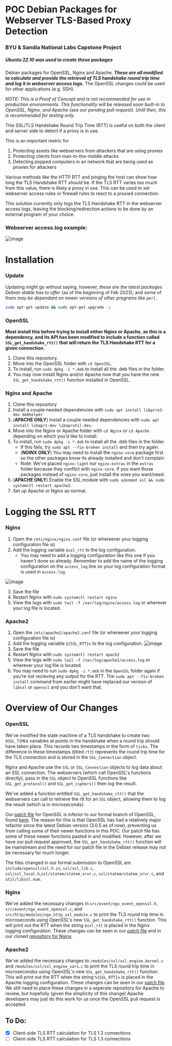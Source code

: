 # POC Debian Packages for Webserver TLS-Based Proxy Detection
### BYU &amp; Sandia National Labs Capstone Project
##### Ubuntu 22.10 was used to create these packages
Debian packages for OpenSSL, Nginx and Apache. ***These are all modified to calculate and provide the retrieval of TLS handshake round trip time and log it in webserver access logs.*** The OpenSSL changes could be used for other applications (e.g. SSH).

*NOTE: This is a Proof of Concept and is not recommended for use in production environments. This functionality will be released soon built-in to OpenSSL, Nginx, and Apache (see our pending pull request). Until then, this is recommended for testing only.*

This SSL/TLS Handshake Round Trip Time (RTT) is useful on both the client and server side to detect if a proxy is in use. 

This is an important metric for
1) Protecting assets like webservers from attackers that are using proxies
2) Protecting clients from man-in-the-middle attacks
3) Detecting popped computers in an network that are being used as proxies for attackers

Various methods like the HTTP RTT and pinging the host can show how long the TLS Handshake RTT *should* be. If the TLS RTT varies too much from this value, there is likely a proxy in use. This can be used to set webserver access rules or firewall rules to react to a proxied connection.

This solution currently only logs the TLS Handshake RTT in the webserver access logs, leaving the blocking/redirection actions to be done by an external program of your choice.

### Webserver access.log example:
![image](https://user-images.githubusercontent.com/58751387/215528725-15a2655d-48e0-406a-b201-fee28c5bed7a.png)

# Installation
### Update
Updating might go without saying, however, *these are the latest packages Debian stable has to offer* (as of the beginning of Feb 2023), and some of them *may be dependant on newer versions of other programs* like `perl`.
```bash
sudo apt-get update && sudo apt-get upgrade -y
```
### OpenSSL
**Must install this before trying to install either Nginx or Apache, as this is a dependency, and its API has been modified to include a function called `SSL_get_handshake_rtt()` that will return the TLS Handshake RTT for a given connection.**
1. Clone this repository.
2. Move into the OpenSSL folder with `cd OpenSSL`.
3. To install, run `sudo dpkg -i *.deb` to install all the .deb files in the folder.
4. You may now install Nginx and/or Apache now that you have the new `SSL_get_handshake_rtt()` function installed in OpenSSL.

### Nginx and Apache
1. Clone this repository
2. Install a couple needed dependencies with `sudo apt install libpcre2-dev debhelper`
3. (**APACHE ONLY**) Install a couple needed dependencies with `sudo apt install libapr1-dev libaprutil-dev`.
4. Move into the Nginx or Apache folder with `cd Nginx` or `cd Apache` depending on which you'd like to install.
5. To install, run `sudo dpkg -i *.deb` to install all the .deb files in the folder.
    * If this fails, try `sudo apt --fix-broken install` and then try again.
    * (**NGINX ONLY**) You may need to install the `nginx-core` package first so the other packages know its already installed and don't complain
    * Note: We've placed `nginx-light` nor `nginx-extras` in the `extras` folder because they conflict with `nginx-core`. If you want those packages instead of `nginx-core`, just install the ones you want/need.
6. (**APACHE ONLY**) Enable the SSL module with `sudo a2enmod ssl && sudo systemctl restart apache2`.
7. Set up Apache or Nginx as normal.

# Logging the SSL RTT
### Nginx
1. Open the `/etc/nginx/nginx.conf` file (or whereever your logging configuration file is)
2. Add the logging variable `$ssl_rtt` to the log configuration. 
    * You may need to add a logging configuration like this one if you haven't done so already. Remember to add the name of the logging configuration on the `access_log` line so your log configuration format is used in `access.log`.

![image](https://user-images.githubusercontent.com/58751387/215526431-2e12d08c-05e9-4f4c-a7f9-a48060dcd16b.png)

3. Save the file
4. Restart Nginx with `sudo systemctl restart nginx`
5. View the logs with `sudo tail -f /var/log/nginx/access.log` or wherever your log file is located.

### Apache2
1. Open the `/etc/apache2/apache2.conf` file (or whereever your logging configuration file is)
2. Add the logging variable `${SSL_RTT}x` to the log configuration.
![image](https://user-images.githubusercontent.com/58751387/215527575-fb4134fa-85df-4a54-914c-71f4ca2f8131.png)
3. Save the file
4. Restart Nginx with `sudo systemctl restart apach2`
5. View the logs with `sudo tail -f /var/log/apache2/access.log` or wherever your log file is located.
6. You may need to run `sudo dpkg -i *.deb` in the `OpenSSL` folder again if you're not recieving any output for the RTT. The `sudo apt --fix-broken install` command from earlier might have replaced our version of `libssl` or `openssl` and you don't want that.

# Overview of Our Changes
### OpenSSL
We've modified the state machine of a TLS handshake to create two `OSSL_TIME`s variables at points in the handshake when a round trip should have taken place. This records two timestamps in the form of `ticks`. The difference in these timestamps (titled `rtt`) represents the round trip time for the TLS connection and is stored in the `SSL_Connection` object.

Nginx and Apache use the `SSL` or `SSL_Connection` objects to log data about an SSL connection. The webservers (which call OpenSSL's functions directly), pass in the `SSL` object to OpenSSL functions like `SSL_get_protocol()` and `SSL_get_ciphers()` then log the result. 

We've added a function entitled `SSL_get_handshake_rtt()` that the webservers can call to retrieve the rtt for an `SSL` object, allowing them to log the result (which is in microseconds).

Our [patch file](https://github.com/christensenjairus/byu-sandianl-tls-rtt-packages/blob/master/Patch%20Files/add_tls_rtt_openssl.patch) for OpenSSL is inferior to our formal branch of OpenSSL, found [here](https://github.com/christensenjairus/byu-sandianl-openssl/tree/relocate_rtt). The reason for this is that OpenSSL has had a relatively major refactor since the latest Debian version (3.0.5 as of now), preventing us from calling some of their newer functions in this POC. Our patch file has some of these newer functions pasted in and modified. However, after we have our pull request approved, the `SSL_get_handshake_rtt()` function will be mainstream and the need for our patch file in the Debian release may not be necessary for much longer.

The files changed in our formal submission to OpenSSL are `include/openssl/ssl.h.in`, `ssl/ssl_lib.c`, `ssl/ssl_local.h`,`ssl/statem/statem_srvr.c`, `ssl/statem/statem_srvr.c`, and `util/libssl.num`. 

### Nginx
We've added the necessary changes in `src/event/ngx_event_openssl.h`, `src/event/ngx_event_openssl.c`, and `src/http/modules/ngx_http_ssl_module.c` to print the TLS round trip time in microseconds using OpenSSL's new `SSL_get_handshake_rtt()` function. This will print out the RTT when the string `$ssl_rtt` is placed in the Nginx logging configuration. These changes can be seen in our [patch file](https://github.com/christensenjairus/byu-sandianl-tls-rtt-packages/blob/master/Patch%20Files/add_tls_rtt_nginx.patch) and in our cloned [repository for Nginx](https://github.com/christensenjairus/byu-sandianl-nginx/tree/add_rtt_timing).

### Apache2
We've added the necessary changes to `/modules/ssl/ssl_engine_kernel.c` and `/modules/ssl/ssl_engine_vars.c` to print the TLS round trip time in microsecondss using OpenSSL's new `SSL_get_handshake_rtt()` function. This will print out the RTT when the string `%{SSL_RTT}x` is placed in the Apache logging configuration. These changes can be seen in our [patch file](https://github.com/christensenjairus/byu-sandianl-tls-rtt-packages/blob/master/Patch%20Files/add_tls_rtt_apache.patch). We still need to place these changes in a seperate repository for Apache to review, but hopefully (given the simplicity of this change) Apache developers may just do this work for us once the OpenSSL pull request is accepted.

## To Do:
- [X] Client-side TLS RTT calculation for TLS 1.2 connections
- [ ] Client-side TLS RTT calculation for TLS 1.3 connections
